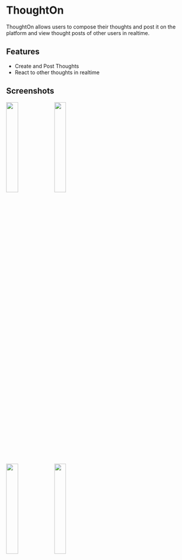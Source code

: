 
# ThoughtOn

ThoughtOn allows users to compose their thoughts and post it on the platform and view thought posts of other users in realtime.








## Features

- Create and Post Thoughts
- React to other thoughts in realtime


## Screenshots
<img src = "https://github.com/subsavage/ThoughtOn/assets/69175270/6952d1bc-14d5-4747-b5a8-32827d4b05ee" width = "25%%" height = "25%" />
<img src = "https://github.com/subsavage/ThoughtOn/assets/69175270/f581250a-7685-4c75-b19a-e559e6884b3a" width = "25%%" height = "25%" />
<br>
<img src = "https://github.com/subsavage/ThoughtOn/assets/69175270/8337e216-a6a0-4bdd-bf6e-9f102a2ce3dd" width = "25%%" height = "25%" />
<img src = "https://github.com/subsavage/ThoughtOn/assets/69175270/6cbf63c8-c222-4d83-adc4-923cdf079981" width = "25%%" height = "25%" />
<br>
